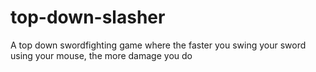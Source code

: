 # top-down-slasher
A top down swordfighting game where the faster you swing your sword using your mouse, the more damage you do
